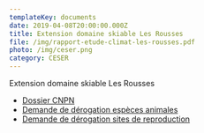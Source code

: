 ```yaml
---
templateKey: documents
date: 2019-04-08T20:00:00.000Z
title: Extension domaine skiable Les Rousses
file: /img/rapport-etude-climat-les-rousses.pdf
photo: /img/ceser.png
category: CESER
---
```

Extension domaine skiable Les Rousses

 * [Dossier CNPN](http://www.bourgogne-franche-comte.developpement-durable.gouv.fr/IMG/pdf/les_rousses_demande_derogation-compresse_cle7cbec7.pdf)
 * [Demande de dérogation espèces animales](/img/les-rousses_cerfa_13616-01-demande-de-derogation-especes-animales.pdf)
 * [Demande de dérogation sites de reproduction](/img/les-rousses_cerfa_13614-01-demande-de-derogation-de-sites-de-reproduction.pdf)